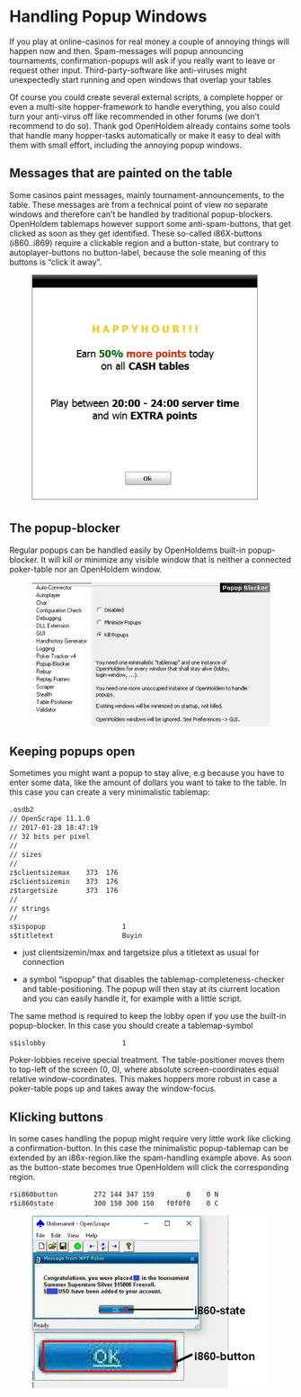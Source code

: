 # Handling Popup Windows

If you play at online-casinos for real money a couple of annoying things
will happen now and then. Spam-messages will popup announcing
tournaments, confirmation-popups will ask if you really want to leave or
request other input. Third-party-software like anti-viruses might
unexpectedly start running and open windows that overlap your tables

Of course you could create several external scripts, a complete hopper
or even a multi-site hopper-framework to handle everything, you also
could turn your anti-virus off like recommended in other forums (we
don’t recommend to do so). Thank god OpenHoldem already contains some
tools that handle many hopper-tasks automatically or make it easy to
deal with them with small effort, including the annoying popup windows.

## Messages that are painted on the table

Some casinos paint messages, mainly tournament-announcements, to the
table. These messages are from a technical point of view no separate
windows and therefore can’t be handled by traditional popup-blockers.
OpenHoldem tablemaps however support some anti-spam-buttons, that get
clicked as soon as they get identified. These so-called i86X-buttons
(i860..i869) require a clickable region and a button-state, but contrary
to autoplayer-buttons no button-label, because the sole meaning of this
buttons is “click it away”.

<figure>
<img src="images/openholdem/automation/painted_popup_titan.bmp" />
</figure>

## The popup-blocker

Regular popups can be handled easily by OpenHoldems built-in
popup-blocker. It will kill or minimize any visible window that is
neither a connected poker-table nor an OpenHoldem window.

<figure>
<img src="images/openholdem/automation/popup_blocker_options.png" />
</figure>

## Keeping popups open

Sometimes you might want a popup to stay alive, e.g because you have to
enter some data, like the amount of dollars you want to take to the
table. In this case you can create a very minimalistic tablemap:

    .osdb2
    // OpenScrape 11.1.0
    // 2017-01-28 18:47:19 
    // 32 bits per pixel
    // 
    // sizes 
    //
    z$clientsizemax    373  176 
    z$clientsizemin    373  176 
    z$targetsize       373  176
    // 
    // strings 
    //
    s$ispopup                   1 
    s$titletext                 Buyin 

- just clientsizemin/max and targetsize plus a titletext as usual for
  connection

- a symbol “ispopup” that disables the tablemap-completeness-checker and
  table-positioning. The popup will then stay at its ciurrent location
  and you can easily handle it, for example with a little script.

The same method is required to keep the lobby open if you use the
built-in popup-blocker. In this case you should create a tablemap-symbol

    s$islobby                   1

Poker-lobbies receive special treatment. The table-positioner moves them
to top-left of the screen (0, 0), where absolute screen-coordinates
equal relative window-coordinates. This makes hoppers more robust in
case a poker-table pops up and takes away the window-focus.

## Klicking buttons

In some cases handling the popup might require very little work like
clicking a confirmation-button. In this case the minimalistic
popup-tablemap can be extended by an i86x-region.like the spam-handling
example above. As soon as the button-state becomes true OpenHoldem will
click the corresponding region.

    r$i860button         272 144 347 159        0    0 N 
    r$i860state          300 150 300 150   f0f0f0    0 C

<figure>
<img src="images/openholdem/automation/popup_wpt_poker.png" />
</figure>
